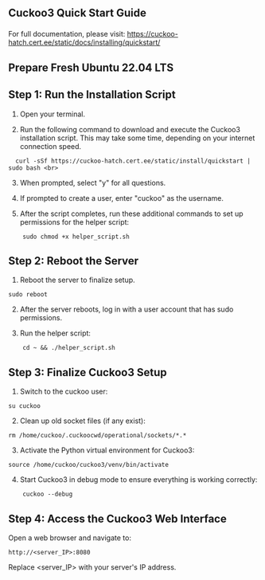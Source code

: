 ## Cuckoo3 Quick Start Guide <p>
For full documentation, please visit: https://cuckoo-hatch.cert.ee/static/docs/installing/quickstart/ <br>
## Prepare Fresh Ubuntu 22.04 LTS
## Step 1: Run the Installation Script <br>

1. Open your terminal. <br>

2. Run the following command to download and execute the Cuckoo3 installation script. This may take some time, depending on your internet connection speed. <br>
```
  curl -sSf https://cuckoo-hatch.cert.ee/static/install/quickstart | sudo bash <br>
```

3. When prompted, select "y" for all questions. <br>

4. If prompted to create a user, enter "cuckoo" as the username. <br>

5. After the script completes, run these additional commands to set up permissions for the helper script: <br>
```
    sudo chmod +x helper_script.sh
```
## Step 2: Reboot the Server

1. Reboot the server to finalize setup.
```
sudo reboot
```
2. After the server reboots, log in with a user account that has sudo permissions.

3. Run the helper script:
```
    cd ~ && ./helper_script.sh
```
## Step 3: Finalize Cuckoo3 Setup

1. Switch to the cuckoo user:
```
su cuckoo
```
2. Clean up old socket files (if any exist):
```
rm /home/cuckoo/.cuckoocwd/operational/sockets/*.*
```
3. Activate the Python virtual environment for Cuckoo3:
```
source /home/cuckoo/cuckoo3/venv/bin/activate
```
4. Start Cuckoo3 in debug mode to ensure everything is working correctly:
```
    cuckoo --debug
```
## Step 4: Access the Cuckoo3 Web Interface

Open a web browser and navigate to:
```
http://<server_IP>:8080
```
Replace <server_IP> with your server's IP address.







